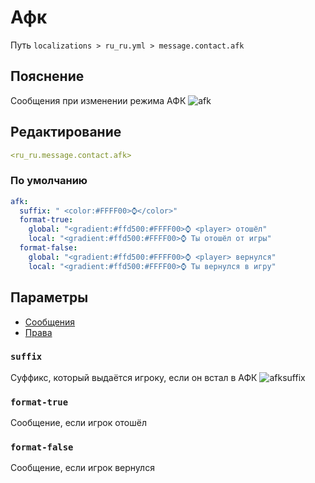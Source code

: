 # Афк
Путь `localizations > ru_ru.yml > message.contact.afk`

## Пояснение
Сообщения при изменении режима АФК
![afk](/afkglobalmessage.png)

## Редактирование
```yaml
<ru_ru.message.contact.afk>
```

### По умолчанию
```yaml
afk:
  suffix: " <color:#FFFF00>⌚</color>"
  format-true:
    global: "<gradient:#ffd500:#FFFF00>⌚ <player> отошёл"
    local: "<gradient:#ffd500:#FFFF00>⌚ Ты отошёл от игры"
  format-false:
    global: "<gradient:#ffd500:#FFFF00>⌚ <player> вернулся"
    local: "<gradient:#ffd500:#FFFF00>⌚ Ты вернулся в игру"
```

## Параметры

- [Сообщения](/docs/message/contact/afk/)
- [Права](/docs/permission/message/contact/afk/)

### `suffix`

Суффикс, который выдаётся игроку, если он встал в АФК
![afksuffix](/afksuffix.png)

### `format-true`

Сообщение, если игрок отошёл

### `format-false`

Сообщение, если игрок вернулся